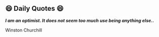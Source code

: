 ## 😄 Daily Quotes 😄

_**I am an optimist. It does not seem too much use being anything else..**_

Winston Churchill

